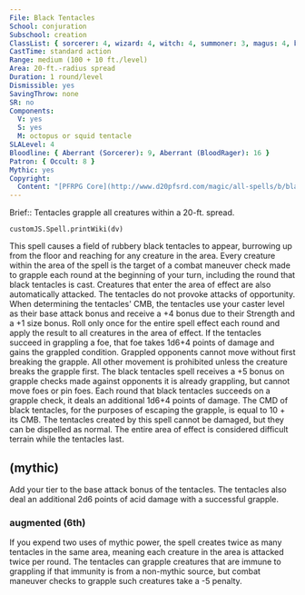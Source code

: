 ```yaml
---
File: Black Tentacles
School: conjuration
Subschool: creation
ClassList: { sorcerer: 4, wizard: 4, witch: 4, summoner: 3, magus: 4, bloodrager: 4, psychic: 4, spiritualist: 4, unchained summoner: 4 }
CastTime: standard action
Range: medium (100 + 10 ft./level)
Area: 20-ft.-radius spread
Duration: 1 round/level
Dismissible: yes
SavingThrow: none
SR: no
Components:
  V: yes
  S: yes
  M: octopus or squid tentacle
SLALevel: 4
Bloodline: { Aberrant (Sorcerer): 9, Aberrant (BloodRager): 16 }
Patron: { Occult: 8 }
Mythic: yes
Copyright:
  Content: "[PFRPG Core](http://www.d20pfsrd.com/magic/all-spells/b/black-tentacles)"
---
```

Brief:: Tentacles grapple all creatures within a 20-ft. spread.

```dataviewjs
customJS.Spell.printWiki(dv)
```

This spell causes a field of rubbery black tentacles to appear, burrowing up from the floor and reaching for any creature in the area.  Every creature within the area of the spell is the target of a combat maneuver check made to grapple each round at the beginning of your turn, including the round that black tentacles is cast. Creatures that enter the area of effect are also automatically attacked. The tentacles do not provoke attacks of opportunity. When determining the tentacles' CMB, the tentacles use your caster level as their base attack bonus and receive a +4 bonus due to their Strength and a +1 size bonus. Roll only once for the entire spell effect each round and apply the result to all creatures in the area of effect.  If the tentacles succeed in grappling a foe, that foe takes 1d6+4 points of damage and gains the grappled condition. Grappled opponents cannot move without first breaking the grapple. All other movement is prohibited unless the creature breaks the grapple first. The black tentacles spell receives a +5 bonus on grapple checks made against opponents it is already grappling, but cannot move foes or pin foes. Each round that black tentacles succeeds on a grapple check, it deals an additional 1d6+4 points of damage. The CMD of black tentacles, for the purposes of escaping the grapple, is equal to 10 + its CMB.  The tentacles created by this spell cannot be damaged, but they can be dispelled as normal. The entire area of effect is considered difficult terrain while the tentacles last.


## (mythic)

Add your tier to the base attack bonus of the tentacles. The tentacles also deal an additional 2d6 points of acid damage with a successful grapple.


### augmented (6th)

If you expend two uses of mythic power, the spell creates twice as many tentacles in the same area, meaning each creature in the area is attacked twice per round. The tentacles can grapple creatures that are immune to grappling if that immunity is from a non-mythic source, but combat maneuver checks to grapple such creatures take a -5 penalty.
